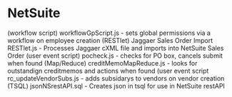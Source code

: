 # NetSuite

(workflow script) workflowGpScript.js - sets global permissions via a workflow on employee creation
(RESTlet) Jaggaer Sales Order Import RESTlet.js - Processes Jaggaer cXML file and imports into NetSuite Sales Order
(user event script) pocheck.js -  checks for PO box, cancels submit when found
(Map/Reduce) creditMemoMapReduce.js - looks for outstandign creditmemos and actions when found
(user event script rc_updateVendorSubs.js - adds subsidarys to vendors on vendor creation
(TSQL) jsonNSrestAPI.sql - Creates json in tsql for use in NetSuite restAPI
